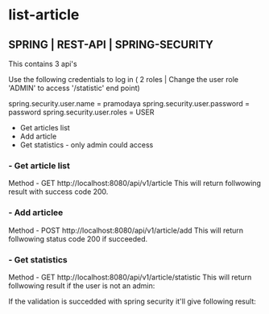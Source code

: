 # list-article


## SPRING | REST-API | SPRING-SECURITY
This contains 3 api's

Use the following credentials to log in ( 2 roles | Change the user role 'ADMIN' to access '/statistic' end point) 

 spring.security.user.name = pramodaya
 spring.security.user.password = password
 spring.security.user.roles = USER

- Get articles list
- Add article
- Get statistics - only admin could access

### - Get article list
Method - GET
http://localhost:8080/api/v1/article
This will return follwowing result with success code 200.


### - Add articlee
Method - POST
http://localhost:8080/api/v1/article/add
This will return follwowing status code 200 if succeeded.


### - Get statistics
Method - GET
http://localhost:8080/api/v1/article/statistic
This will return follwowing result if the user is not an admin:

If the validation is succedded with spring security it'll give following result:
